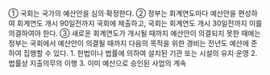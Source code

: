 ① 국회는 국가의 예산안을 심의·확정한다.
② 정부는 회계연도마다 예산안을 편성하여 회계연도 개시 90일전까지 국회에 제출하고, 국회는 회계연도 개시 30일전까지 이를 의결하여야 한다.
③ 새로운 회계연도가 개시될 때까지 예산안이 의결되지 못한 때에는 정부는 국회에서 예산안이 의결될 때까지 다음의 목적을 위한 경비는 전년도 예산에 준하여 집행할 수 있다.
	1. 헌법이나 법률에 의하여 설치된 기관 또는 시설의 유지·운영
	2. 법률상 지출의무의 이행
	3. 이미 예산으로 승인된 사업의 계속

